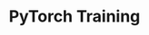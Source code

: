---
title: PyTorch Training
summary: PyTorch 공식 교육 자료와 코스로 딥러닝 기술을 체계적으로 학습할 수 있습니다.
class: pytorch-resource
link: https://pytorch.org/training/
order: 8

---